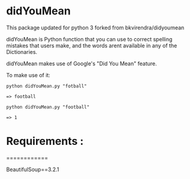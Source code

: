 didYouMean
====================

This package updated for python 3
forked from bkvirendra/didyoumean

didYouMean is Python function that you can use to correct spelling mistakes that users make, and the words arent available in any of the Dictionaries.

didYouMean makes use of Google's "Did You Mean" feature.

To make use of it:

	python didYouMean.py "fotball"

	=> football

	python didYouMean.py "football"

	=> 1


Requirements :
============
============

BeautifulSoup==3.2.1
